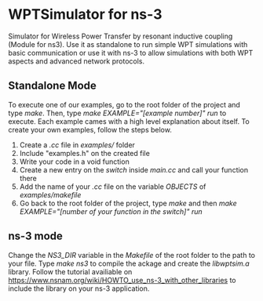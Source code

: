 WPTSimulator for ns-3
=====================

Simulator for Wireless Power Transfer by resonant inductive coupling (Module for ns3). Use it as standalone to run simple WPT simulations with basic communication or use it with ns-3 to allow simulations with both WPT aspects and advanced network protocols.

Standalone Mode
---------------

To execute one of our examples, go to the root folder of the project and type *make*. Then, type *make EXAMPLE="[example number]" run* to execute. Each example cames with a high level explanation about itself. To create your own examples, follow the steps below.

  1. Create a *.cc* file in *examples/* folder
  2. Include "examples.h" on the created file
  3. Write your code in a void function
  4. Create a new entry on the *switch* inside *main.cc* and call your function there
  5. Add the name of your *.cc* file on the variable *OBJECTS* of *examples/makefile*
  6. Go back to the root folder of the project, type *make* and then *make EXAMPLE="[number of your function in the switch]" run*
  
ns-3 mode
---------

Change the *NS3_DIR* variable in the *Makefile* of the root folder to the path to your file. Type *make ns3* to compile the ackage and create the *libwptsim.a* library. Follow the tutorial availiable on https://www.nsnam.org/wiki/HOWTO_use_ns-3_with_other_libraries to include the library on your ns-3 application.
